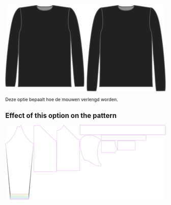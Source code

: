 ![De optie voor mouwlengte bij Brian](./sleevelengthbonus.svg)

Deze optie bepaalt hoe de mouwen verlengd worden.


## Effect of this option on the pattern
![This image shows the effect of this option by superimposing several variants that have a different value for this option](hugo_sleevelengthbonus_sample.svg "Effect of this option on the pattern")